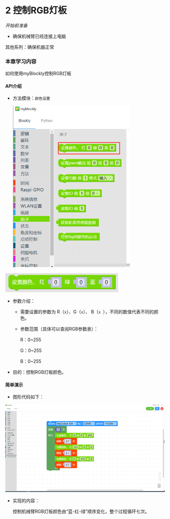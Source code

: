 # 2 控制RGB灯板

<i>开始前准备</i>

- 确保机械臂已经连接上电脑

其他系列：确保机器正常

### 本章学习内容

如何使用myBlockly控制RGB灯板

#### API介绍

* 方法模块：`颜色设置`

  <img src="./img/case/setcolor_item.png" style="zoom: 67%;" />

<img src="./img/blocks/atom/1.png"/>

* 参数介绍：

  * 需要设置的参数为 R（`x`）、G（`x`）、 B（`x `），不同的数值代表不同的颜色。

  * 参数范围（具体可以查阅RGB参数表）：

    R：0~255

    G：0~255

    B：0~255

* 目的：控制RGB灯板颜色。

#### 简单演示

* 图形代码如下：

<img src="./img/case/setcolor.png" style="zoom: 50%;" />



* 实现的内容：

  控制机械臂RGB灯板颜色由“蓝-红-绿”顺序变化，整个过程循环七次。
